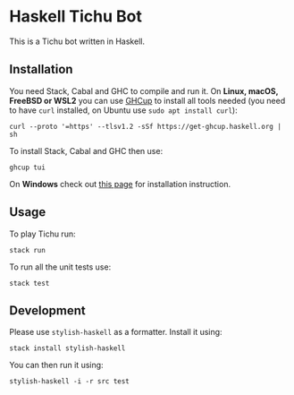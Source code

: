 # Haskell Tichu Bot

This is a Tichu bot written in Haskell.

## Installation

You need Stack, Cabal and GHC to compile and run it. On **Linux, macOS, FreeBSD
or WSL2** you can use [GHCup](https://www.haskell.org/ghcup/) to install all tools
needed (you need to have `curl` installed, on Ubuntu use `sudo apt install curl`):

```shell
curl --proto '=https' --tlsv1.2 -sSf https://get-ghcup.haskell.org | sh
```

To install Stack, Cabal and GHC then use:

```shell
ghcup tui
```

On **Windows** check out [this page](https://www.haskell.org/downloads/) for
installation instruction.

## Usage

To play Tichu run:

```shell
stack run
```

To run all the unit tests use:

```shell
stack test
```

## Development

Please use `stylish-haskell` as a formatter. Install it using:

```shell
stack install stylish-haskell
```

You can then run it using:

```shell
stylish-haskell -i -r src test
```
